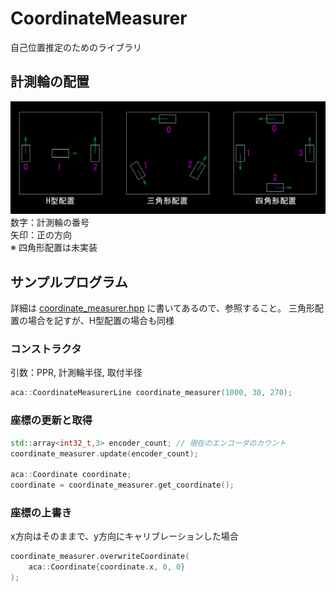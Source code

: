 # CoordinateMeasurer

自己位置推定のためのライブラリ


## 計測輪の配置
![計測輪配置の図](measuring_wheel_position.png "計測輪配置")
数字：計測輪の番号  
矢印：正の方向  
※ 四角形配置は未実装


## サンプルプログラム
詳細は [coordinate_measurer.hpp](..\coordinate_measurer.hpp) に書いてあるので、参照すること。
三角形配置の場合を記すが、H型配置の場合も同様

### コンストラクタ
引数：PPR, 計測輪半径, 取付半径
```C++
aca::CoordinateMeasurerLine coordinate_measurer(1000, 30, 270);
```

### 座標の更新と取得
```C++
std::array<int32_t,3> encoder_count; // 現在のエンコーダのカウント
coordinate_measurer.update(encoder_count);

aca::Coordinate coordinate;
coordinate = coordinate_measurer.get_coordinate();
```

### 座標の上書き
x方向はそのままで、y方向にキャリブレーションした場合
```C++
coordinate_measurer.overwriteCoordinate(
    aca::Coordinate{coordinate.x, 0, 0}
);
```